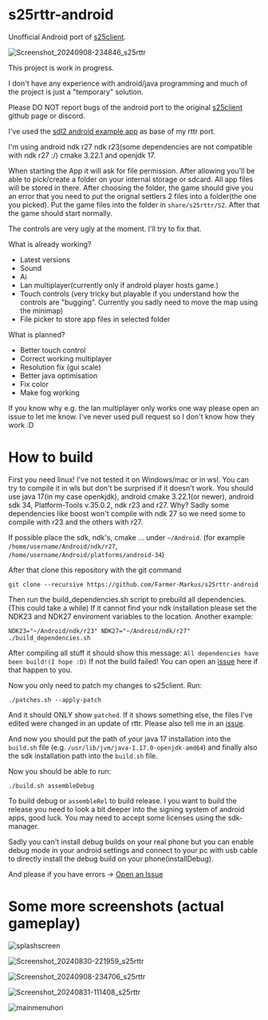 # s25rttr-android
Unofficial Android port of [s25client](https://github.com/Return-To-The-Roots/s25client).

![Screenshot_20240908-234846_s25rttr](https://github.com/user-attachments/assets/12fee08c-5d90-430c-9be0-94597ca69273)

This project is work in progress.

I don't have any experience with android/java programming and much of the project is just a "temporary" solution.

Please DO NOT report bugs of the android port to the original [s25client](https://github.com/Return-To-The-Roots/s25client) github page or discord.

I've used the [sdl2 android example app](https://github.com/libsdl-org/SDL/tree/SDL2/android-project) as base of my rttr port.

I'm using android ndk r27 ndk r23(some dependencies are not compatible with ndk r27 :/) cmake 3.22.1 and openjdk 17.

When starting the App it will ask for file permission. After allowing you'll be able to pick/create a folder on your internal storage or sdcard. All app files will be stored in there. After choosing the folder, the game should give you an error that you need to put the orignal settlers 2 files into a folder(the one you picked). Put the game files into the folder in `share/s25rttr/S2`. After that the game should start normally.

The controls are very ugly at the moment. I'll try to fix that.

What is already working?

- Latest versions
- Sound
- Ai
- Lan multiplayer(currently only if android player hosts game.)
- Touch controls (very tricky but playable if you understand how the controls are "bugging". Currently you sadly need to move the map using the minimap)
- File picker to store app files in selected folder

What is planned?

- Better touch control
- Correct working multiplayer
- Resolution fix (gui scale)
- Better java optimisation
- Fix color
- Make fog working

If you know why e.g. the lan multiplayer only works one way please open an issue to let me know. I've never used pull request so I don't know how they work :D

# How to build

First you need linux! I've not tested it on Windows/mac or in wsl. You can try to compile it in wls but don't be surprised if it doesn't work.
You should use java 17(in my case openkjdk), android cmake 3.22.1(or newer), android sdk 34, Platform-Tools v.35.0.2, ndk r23 and r27. Why? Sadly some dependencies like boost won't compile with ndk 27 so we need some to compile with r23 and the others with r27.

If possible place the sdk, ndk's, cmake ... under `~/Android`. (for example `/home/username/Android/ndk/r27`, `/home/username/Android/platforms/android-34`)

After that clone this repository with the git command

	git clone --recursive https://github.com/Farmer-Markus/s25rttr-android

Then run the build_dependencies.sh script to prebuild all dependencies. (This could take a while)
If it cannot find your ndk installation please set the NDK23 and NDK27 enviroment variables to the location.
Another example:

	NDK23="~/Android/ndk/r23" NDK27="~/Android/ndk/r27" ./build_dependencies.sh

After compiling all stuff it should show this message:
`All dependencies have been build!(I hope :D)`
If not the build failed! You can open an [issue](https://github.com/Farmer-Markus/s25rttr-android/issues) here if that happen to you.

Now you only need to patch my changes to s25client. Run:

	./patches.sh --apply-patch

And it should ONLY show `patched`. If it shows something else, the files I've edited were changed in an update of rttr. Please also tell me in an [issue](https://github.com/Farmer-Markus/s25rttr-android/issues).

And now you should put the path of your java 17 installation into the `build.sh` file (e.g. `/usr/lib/jvm/java-1.17.0-openjdk-amd64`) and finally also the sdk installation path into the `build.sh` file.

Now you should be able to run:

	./build.sh assembleDebug

To build debug or `assembleRel` to build release. I you want to build the release you need to look a bit deeper into the signing system of android apps, good luck.
You may need to accept some licenses using the sdk-manager.

Sadly you can't install debug builds on your real phone but you can enable debug mode in your android settings and connect to your pc with usb cable to directly install the debug build on your phone(installDebug).

And please if you have errors -> [Open an Issue](https://github.com/Farmer-Markus/s25rttr-android/issues)

# Some more screenshots (actual gameplay)
![splashscreen](https://github.com/user-attachments/assets/6f91a771-c61f-4eac-9b38-ea76b4637bdc)

![Screenshot_20240830-221959_s25rttr](https://github.com/user-attachments/assets/c72a0a02-94fb-49fb-bcf1-21ef12a5cab8)

![Screenshot_20240908-234706_s25rttr](https://github.com/user-attachments/assets/8aabc7f4-d591-45e6-9e4b-5d0b92e66356)

![Screenshot_20240831-111408_s25rttr](https://github.com/user-attachments/assets/5e1c24ee-024b-45d8-801f-78af74d43e23)

![mainmenuhori](https://github.com/user-attachments/assets/3070cd40-29a2-426c-8355-58d700ffb179)
